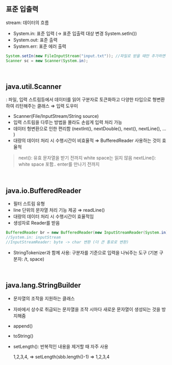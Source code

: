## 표준 입출력

stream: 데이터의 흐름

- System.in: 표준 입력 (→ 표준 입출력 대상 변경 System.setIn())
- System.out: 표준 출력
- System.err: 표준 에러 출력

```java
System.setIn(new FileInputStream("input.txt")); //파일로 받을 때만 추가하면 됨
Scanner sc = new Scanner(System.in);
```
<br/>

## java.util.Scanner

: 파일, 입력 스트림등에서 데이터를 읽어 구분자로 토큰화하고 다양한 타입으로 형변환하여 리턴해주는 클래스 ⇒ 입력 도우미

- Scanner(File/InputStream/String source)
- 입력 스트림을 다루는 방법을 몰라도 손쉽게 입력 처리 가능
- 데이터 형변환으로 인한 편리함 (nextInt(), nextDouble(), next(), nextLine(), ... )
- 대량의 데이터 처리 시 수행시간이 비효율적 ⇒ BufferedReader 사용하는 것이 효율적

> next(): 유효 문자열을 받기 전까지 white space는 읽지 않음 
nextLine(): white space 포함.. enter를 만나기 전까지

<br/>

## java.io.BufferedReader

- 필터 스트림 유형
- line 단위의 문자열 처리 기능 제공 ⇒ readLine()
- 대량의 데이터 처리 시 수행시간이 효율적임
- 생성자로 Reader를 받음

```java
BufferedReader br = new BufferedReader(new InputStreamReader(System.in));
//System.in: inputStream
//InputStreamReader: byte -> char 변환 (더 큰 통로로 변환)
```

- StringTokenizer과 함께 사용: 구분자를 기준으로 입력을 나눠주는 도구 (기본 구분자: /t, space)

<br/>

## java.lang.StringBuilder

- 문자열의 조작을 지원하는 클래스
- 자바에서 상수로 취급되는 문자열을 조작 시마다 새로운 문자열이 생성되는 것을 방지해줌
- append()
- toString()
- setLength(): 반복적인 내용을 제거할 때 자주 사용

    1,2,3,4, ⇒ setLength(sbb.length()-1) ⇒ 1,2,3,4